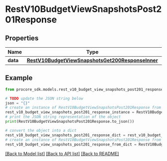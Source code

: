 # RestV10BudgetViewSnapshotsPost201Response


## Properties

Name | Type | Description | Notes
------------ | ------------- | ------------- | -------------
**data** | [**RestV10BudgetViewSnapshotsGet200ResponseInner**](RestV10BudgetViewSnapshotsGet200ResponseInner.md) |  | [optional] 

## Example

```python
from procore_sdk.models.rest_v10_budget_view_snapshots_post201_response import RestV10BudgetViewSnapshotsPost201Response

# TODO update the JSON string below
json = "{}"
# create an instance of RestV10BudgetViewSnapshotsPost201Response from a JSON string
rest_v10_budget_view_snapshots_post201_response_instance = RestV10BudgetViewSnapshotsPost201Response.from_json(json)
# print the JSON string representation of the object
print(RestV10BudgetViewSnapshotsPost201Response.to_json())

# convert the object into a dict
rest_v10_budget_view_snapshots_post201_response_dict = rest_v10_budget_view_snapshots_post201_response_instance.to_dict()
# create an instance of RestV10BudgetViewSnapshotsPost201Response from a dict
rest_v10_budget_view_snapshots_post201_response_from_dict = RestV10BudgetViewSnapshotsPost201Response.from_dict(rest_v10_budget_view_snapshots_post201_response_dict)
```
[[Back to Model list]](../README.md#documentation-for-models) [[Back to API list]](../README.md#documentation-for-api-endpoints) [[Back to README]](../README.md)


